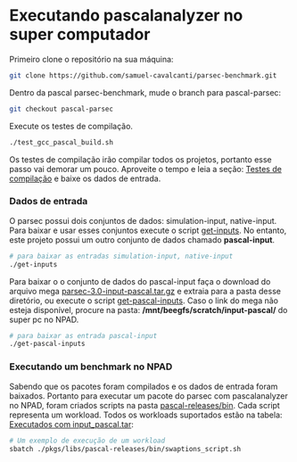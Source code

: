 # Executando pascalanalyzer  no super computador

Primeiro clone o repositório na sua máquina:

```bash
git clone https://github.com/samuel-cavalcanti/parsec-benchmark.git
```

Dentro da pascal parsec-benchmark, mude o branch para pascal-parsec:

```bash
git checkout pascal-parsec
```

Execute os testes de compilação.

```bash
./test_gcc_pascal_build.sh
```
Os testes de compilação irão compilar todos os projetos,
portanto esse passo vai demorar um pouco. Aproveite
o tempo e leia a seção: [Testes de compilação](PASCAL_README.md#testes-de-compilação)
e baixe os dados de entrada.

### Dados de entrada

O parsec possui dois conjuntos de dados: simulation-input, native-input.
Para baixar e usar esses conjuntos execute o script [get-inputs](get-inputs).
No entanto, este projeto possui um outro conjunto de dados chamado **pascal-input**.

```bash
# para baixar as entradas simulation-input, native-input
./get-inputs
```

Para baixar o o conjunto de dados do pascal-input faça o download
do arquivo mega [parsec-3.0-input-pascal.tar.gz](megalink) e extraia
para a pasta desse diretório, ou execute o script [get-pascal-inputs](get-pascal-inputs.sh).
Caso o link do mega não esteja disponível, procure na pasta: **/mnt/beegfs/scratch/input-pascal/**  do super pc no NPAD.

```bash
# para baixar as entrada pascal-input
./get-pascal-inputs
```

### Executando um benchmark no NPAD

Sabendo que os pacotes foram compilados e os dados de entrada foram baixados.
Portanto para executar um pacote do parsec com pascalanalyzer no NPAD, foram criados
scripts na pasta [pascal-releases/bin](pkgs/libs/pascal-releases/bin/). Cada
script representa um workload.
Todos os workloads suportados estão na tabela: [Executados com input_pascal.tar](#executados-com-input_pascaltar):

```bash
# Um exemplo de execução de um workload
sbatch ./pkgs/libs/pascal-releases/bin/swaptions_script.sh 
```